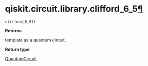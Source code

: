 # qiskit.circuit.library.clifford\_6\_5[¶](#qiskit-circuit-library-clifford-6-5 "Permalink to this headline")

<span id="undefined" />

`clifford_6_5()`

**Returns**

template as a quantum circuit.

**Return type**

[QuantumCircuit](qiskit.circuit.QuantumCircuit#qiskit.circuit.QuantumCircuit "qiskit.circuit.QuantumCircuit")

